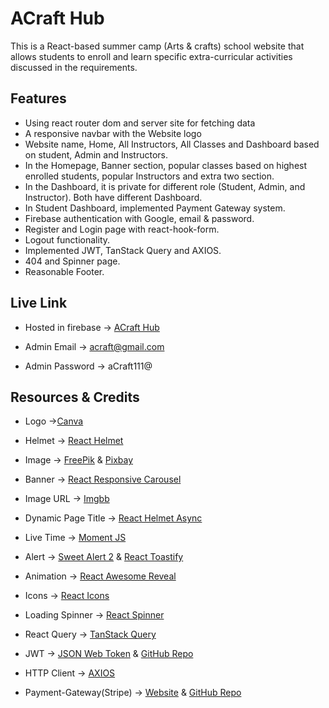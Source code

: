 # ACraft Hub

This is a React-based summer camp (Arts & crafts) school website that allows students to enroll and learn specific extra-curricular activities discussed in the requirements.

## Features

- Using react router dom and server site for fetching data
- A responsive navbar with the Website logo
- Website name, Home, All Instructors, All Classes and Dashboard based on student, Admin and Instructors.
- In the Homepage, Banner section, popular classes based on highest enrolled students, popular Instructors and extra two section.
- In the Dashboard, it is private for different role (Student, Admin, and Instructor). Both have different Dashboard.
- In Student Dashboard, implemented Payment Gateway system.
- Firebase authentication with Google, email & password.
- Register and Login page with react-hook-form.
- Logout functionality.
- Implemented JWT, TanStack Query and AXIOS.
- 404 and Spinner page.
- Reasonable Footer.

## Live Link

<!-- TODO: Website Live Link Here -->

- Hosted in firebase -> [ACraft Hub]()

- Admin Email -> acraft@gmail.com
- Admin Password -> aCraft111@

## Resources & Credits

- Logo ->[Canva](https://www.canva.com/)

- Helmet -> [React Helmet](https://www.npmjs.com/package/react-helmet)

- Image -> [FreePik](https://www.freepik.com/) & [Pixbay](https://pixabay.com/)

- Banner -> [React Responsive Carousel](https://www.npmjs.com/package/react-responsive-carousel)

- Image URL -> [Imgbb](https://imgbb.com/)

- Dynamic Page Title -> [React Helmet Async](https://www.npmjs.com/package/react-helmet-async?activeTab=versions)

- Live Time -> [Moment JS](https://momentjs.com/)

- Alert -> [Sweet Alert 2](https://sweetalert2.github.io/) & [React Toastify](https://www.npmjs.com/package/react-toastify)

- Animation -> [React Awesome Reveal](https://www.npmjs.com/package/react-awesome-reveal)

- Icons -> [React Icons](https://react-icons.github.io/react-icons/)

- Loading Spinner -> [React Spinner](https://www.npmjs.com/package/react-spinners)

- React Query -> [TanStack Query](https://tanstack.com/query/latest)

- JWT -> [JSON Web Token](https://jwt.io/) & [GitHub Repo](https://github.com/auth0/node-jsonwebtoken)

- HTTP Client -> [AXIOS](https://axios-http.com/docs/intro)

- Payment-Gateway(Stripe) -> [Website](https://stripe.com/docs/stripe-js/react) & [GitHub Repo](https://github.com/stripe/react-stripe-js)
